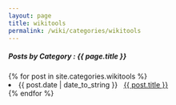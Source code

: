 ```yaml
---
layout: page
title: wikitools
permalink: /wiki/categories/wikitools
---
```


<h5> Posts by Category : {{ page.title }} </h5>

<div class="card">
{% for post in site.categories.wikitools %}
<li class="category-posts"><span>{{ post.date | date_to_string }}</span> &nbsp; <a href="{{ post.url }}">{{ post.title }}</a></li>
{% endfor %}
</div>